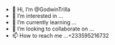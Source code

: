 - 👋 Hi, I’m @GodwinTrilla
- 👀 I’m interested in ...
- 🌱 I’m currently learning ...
- 💞️ I’m looking to collaborate on ...
- 📫 How to reach me ...+233595216732

<!---
GodwinTrilla/GodwinTrilla is a ✨ special ✨ repository because its `README.md` (this file) appears on your GitHub profile.
You can click the Preview link to take a look at your changes.
--->

